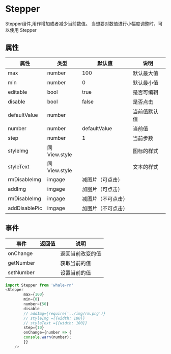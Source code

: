 # Stepper
Stepper组件,用作增加或者减少当前数值。
当想要对数值进行小幅度调整时，可以使用 Stepper

## 属性
| 属性 | 类型 | 默认值 | 说明 |
|---|---|---|---|
|max|number|100|默认最大值|
|min|number|0|默认最小值|
|editable|bool|true|是否可编辑
|disable|bool| false|是否点击|
|defaultValue|number| |当前值默认值|
|number|number| defaultValue|当前值|
|step|number| 1|当前步数|
| styleImg | 同View.style |  | 图标的样式
| styleText | 同View.style |  | 文本的样式
| rmDisableImg | imgage  | 减图片（可点击）
| addImg | imgage |  加图片（可点击）
| rmDisableImg | imgage  | 减图片（不可点击）
| addDisablePic | imgage |  加图片（不可点击）

## 事件
| 事件 | 返回值 | 说明 |
|---|---|---|
| onChange |  | 返回当前改变的值
| getNumber |  | 获取当前的值
| setNumber |  | 设置当前的值

```js
import Stepper from 'whale-rn'
<Stepper
        max={100}
        min={0}
        number={50}
        disable
        // addImg={require('../img/rm.png')}
        // styleImg ={{width: 100}}
        // styleText ={{width: 100}}
        step={10}
        onChange={number => {
        console.warn(number);
        }}
    />
```